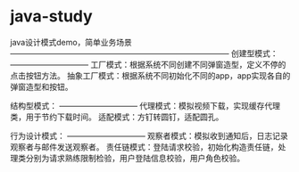 # java-study
java设计模式demo，简单业务场景
————————————————————————————
创建型模式：
——————————
工厂模式：根据系统不同创建不同弹窗造型，定义不停的点击按钮方法。
抽象工厂模式：根据系统不同初始化不同的app，app实现各自的弹窗造型和按钮。

结构型模式：
——————————
代理模式：模拟视频下载，实现缓存代理类，用于节约下载时间。
适配模式：方钉转圆钉，适配圆孔。

行为设计模式：
——————————
观察者模式：模拟收到通知后，日志记录观察者与邮件发送观察者。
责任链模式：登陆请求校验，初始化构造责任链，处理类分别为请求熟练限制检验，用户登陆信息校验，用户角色校验。

